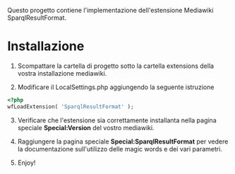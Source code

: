 Questo progetto contiene l'implementazione dell'estensione Mediawiki SparqlResultFormat.

# Installazione
1) Scompattare la cartella di progetto sotto la cartella extensions della vostra installazione mediawiki.

2) Modificare il LocalSettings.php aggiungendo la seguente istruzione

```php
<?php
wfLoadExtension( 'SparqlResultFormat' );
```
3) Verificare che l'estensione sia correttamente installanta nella pagina speciale **Special:Version** del vostro mediawiki. 

4) Raggiungere la pagina speciale **Special:SparqlResultFormat** per vedere la documentazione sull'utilizzo delle magic words e dei vari parametri.

5) Enjoy!